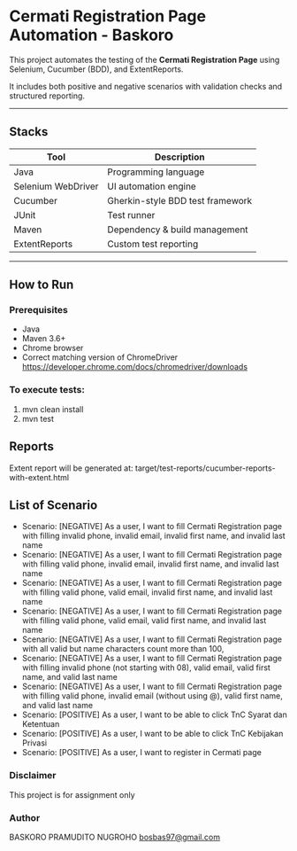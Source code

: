 # Cermati Registration Page Automation - Baskoro

This project automates the testing of the **Cermati Registration Page** using Selenium, Cucumber (BDD), and ExtentReports.

It includes both positive and negative scenarios with validation checks and structured reporting.

---

## Stacks

| Tool            | Description                                |
|------------------|--------------------------------------------|
| Java             | Programming language                       |
| Selenium WebDriver | UI automation engine                     |
| Cucumber         | Gherkin-style BDD test framework           |
| JUnit            | Test runner                                |
| Maven            | Dependency & build management              |
| ExtentReports    | Custom test reporting                      |

---

## How to Run

### Prerequisites

- Java
- Maven 3.6+
- Chrome browser
- Correct matching version of ChromeDriver https://developer.chrome.com/docs/chromedriver/downloads

### To execute tests:

1. mvn clean install
2. mvn test

## Reports
Extent report will be generated at: target/test-reports/cucumber-reports-with-extent.html

## List of Scenario
- Scenario: [NEGATIVE] As a user, I want to fill Cermati Registration page with filling invalid phone, invalid email, invalid first name, and invalid last name
- Scenario: [NEGATIVE] As a user, I want to fill Cermati Registration page with filling valid phone, invalid email, invalid first name, and invalid last name
- Scenario: [NEGATIVE] As a user, I want to fill Cermati Registration page with filling valid phone, valid email, invalid first name, and invalid last name
- Scenario: [NEGATIVE] As a user, I want to fill Cermati Registration page with filling valid phone, valid email, valid first name, and invalid last name
- Scenario: [NEGATIVE] As a user, I want to fill Cermati Registration page with all valid but name characters count more than 100,
- Scenario: [NEGATIVE] As a user, I want to fill Cermati Registration page with filling invalid phone (not starting with 08), valid email, valid first name, and valid last name
- Scenario: [NEGATIVE] As a user, I want to fill Cermati Registration page with filling valid phone, invalid email (without using @), valid first name, and valid last name
- Scenario: [POSITIVE] As a user, I want to be able to click TnC Syarat dan Ketentuan
- Scenario: [POSITIVE] As a user, I want to be able to click TnC Kebijakan Privasi
- Scenario: [POSITIVE] As a user, I want to register in Cermati page


### Disclaimer

This project is for assignment only

### Author
BASKORO PRAMUDITO NUGROHO
bosbas97@gmail.com

